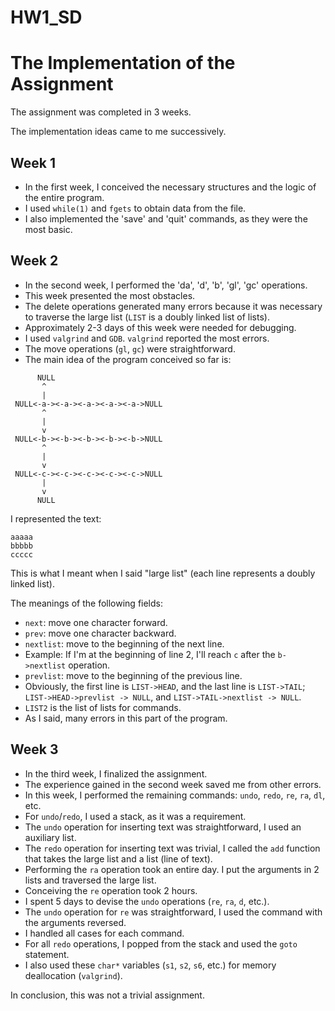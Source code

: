 # HW1_SD

# The Implementation of the Assignment

The assignment was completed in 3 weeks.

The implementation ideas came to me successively.

## Week 1
- In the first week, I conceived the necessary structures and the logic of the entire program.
- I used `while(1)` and `fgets` to obtain data from the file.
- I also implemented the 'save' and 'quit' commands, as they were the most basic.

## Week 2
- In the second week, I performed the 'da', 'd', 'b', 'gl', 'gc' operations.
- This week presented the most obstacles.
- The delete operations generated many errors because it was necessary to traverse the large list (`LIST` is a doubly linked list of lists).
- Approximately 2-3 days of this week were needed for debugging.
- I used `valgrind` and `GDB`. `valgrind` reported the most errors.
- The move operations (`gl`, `gc`) were straightforward.
- The main idea of the program conceived so far is:

```
      NULL
       ^
       |
 NULL<-a-><-a-><-a-><-a-><-a->NULL
       ^
       |
       v
 NULL<-b-><-b-><-b-><-b-><-b->NULL
       ^
       |
       v
 NULL<-c-><-c-><-c-><-c-><-c->NULL
       |
       v
      NULL
```

I represented the text:
```
aaaaa
bbbbb
ccccc
```

This is what I meant when I said "large list" (each line represents a doubly linked list).

The meanings of the following fields:
- `next`: move one character forward.
- `prev`: move one character backward.
- `nextlist`: move to the beginning of the next line.
- Example: If I'm at the beginning of line 2, I'll reach `c` after the `b->nextlist` operation.
- `prevlist`: move to the beginning of the previous line.
- Obviously, the first line is `LIST->HEAD`, and the last line is `LIST->TAIL`; `LIST->HEAD->prevlist -> NULL`, and `LIST->TAIL->nextlist -> NULL`.
- `LIST2` is the list of lists for commands.
- As I said, many errors in this part of the program.

## Week 3
- In the third week, I finalized the assignment.
- The experience gained in the second week saved me from other errors.
- In this week, I performed the remaining commands: `undo`, `redo`, `re`, `ra`, `dl`, etc.
- For `undo`/`redo`, I used a stack, as it was a requirement.
- The `undo` operation for inserting text was straightforward, I used an auxiliary list.
- The `redo` operation for inserting text was trivial, I called the `add` function that takes the large list and a list (line of text).
- Performing the `ra` operation took an entire day. I put the arguments in 2 lists and traversed the large list.
- Conceiving the `re` operation took 2 hours.
- I spent 5 days to devise the `undo` operations (`re`, `ra`, `d`, etc.).
- The `undo` operation for `re` was straightforward, I used the command with the arguments reversed.
- I handled all cases for each command.
- For all `redo` operations, I popped from the stack and used the `goto` statement.
- I also used these `char*` variables (`s1`, `s2`, `s6`, etc.) for memory deallocation (`valgrind`).

In conclusion, this was not a trivial assignment.
